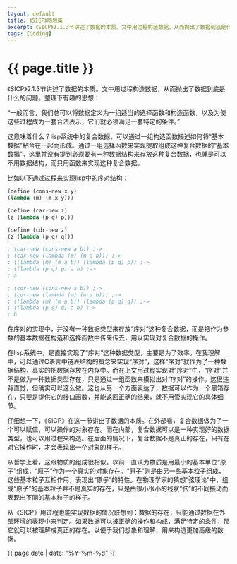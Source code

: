 ```yaml
---
layout: default
title: 《SICP》随想篇
excerpt: 《SICP》2.1.3节讲述了数据的本质。文中用过程构造数据，从而抛出了数据到底是什么的问题。
tags: [Coding]
---
```

{{ page.title }}
================

《SICP》2.1.3节讲述了数据的本质。文中用过程构造数据，从而抛出了数据到底是什么的问题。整理下有趣的思想：

“一般而言，我们总可以将数据定义为一组适当的选择函数和构造函数，以及为使这些过程成为一套合法表示，它们就必须满足一套特定的条件。”

这意味着什么？lisp系统中的复合数据，可以通过一组构造函数描述如何将“基本数据”粘合在一起而形成。通过一组选择函数来实现提取组成这种复合数据的“基本数据”。这里并没有提到必须要有一种数据结构来存放这种复合数据，也就是可以不用数据结构，而只用函数来实现这种复合数据。

比如以下通过过程来实现lisp中的序对结构：

~~~scheme
(define (cons-new x y)
(lambda (m) (m x y)))

(define (car-new z)
(z (lambda (p q) p)))

(define (cdr-new z)
(z (lambda (p q) q)))

; (car-new (cons-new a b)) ;->
; (car-new (lambda (m) (m a b))) ;->
; ((lambda (m) (m a b)) (lambda (p q) p)) ;-> 
; ((lambda (p q) p) a b) ;->
; a

; (cdr-new (cons-new a b)) ;->
; (cdr-new (lambda (m) (m a b))) ;->
; ((lambda (m) (m a b)) (lambda (p q) q)) ;->
; ((lambda (p q) q) a b) ;->
; b
~~~

在序对的实现中，并没有一种数据类型来存放“序对”这种复合数据，而是把作为参数的基本数据在构造和选择函数中传来传去，用以实现对复合数据的操作。

在lisp系统中，是直接实现了“序对”这种数据类型，主要是为了效率。在我理解中，可以通过C语言中链表结构的概念来实现“序对”，这样“序对”就作为了一种数据结构，真实的把数据存放在内存中。而在上文用过程实现对“序对”中，“序对”并不是做为一种数据类型存在，只是通过一组函数来模拟出对“序对”的操作。这很违背直觉，但确实可以这么做。这也从另一个方面表达了，数据可以作为一个黑箱存在，只要是提供它的接口函数，并能返回正确的结果，就不用管实现它的具体细节。

仔细想一下，《SICP》在这一节讲出了数据的本质。在外部看，复合数据做为了一个可以赋值，可以操作的对象存在。而在内部，复合数据可以是一种实现好的数据类型，也可以用过程来构造。在后面的情况下，复合数据不是真正的存在，只有在对它操作时，才会表现出一个对象的样子。

从哲学上看，这跟物质的组成很相似。以前一直认为物质是用最小的基本单位“原子”组成，“原子”作为一个真实的对象存在。“原子”则是由另一些基本粒子组成，这些基本粒子互相作用，表现出“原子”的特性。在物理学家的猜想“弦理论”中，组成“原子”的基本粒子并不是真实的存在，只是由很小很小的线状“弦”的不同振动而表现出不同的基本粒子的样子。


从《SICP》用过程也能实现数据的情况联想到：数据的存在，只能通过数据在外部环境的表现中来判定。如果数据可以被正确的操作和构成，满足特定的条件，那它就可以被理解成真正的存在。以便于我们想象和理解，用来构造更加高级的数据。


{{ page.date | date: "%Y-%m-%d" }}
